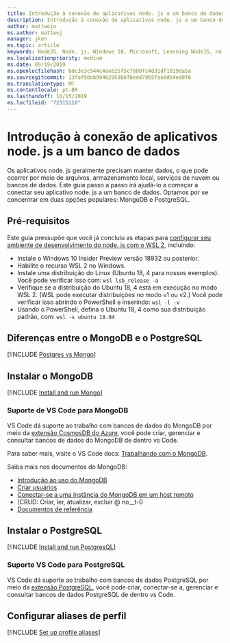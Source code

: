 ```yaml
---
title: Introdução à conexão de aplicativos node. js a um banco de dados
description: Introdução à conexão de aplicativos node. js a um banco de dados no Windows.
author: mattwojo
ms.author: mattwoj
manager: jken
ms.topic: article
keywords: NodeJS, Node. js, Windows 10, Microsoft, Learning NodeJS, nó no Windows, nó em WSL, nó no Linux no Windows, instalar nó no Windows, NodeJS com vs Code, desenvolver com nó no Windows, desenvolver com NodeJS no Windows, instalar nó em WSL, NodeJS no Windows Subsistema para Linux
ms.localizationpriority: medium
ms.date: 09/19/2019
ms.openlocfilehash: bdc3e3c944c4aeb25f5cf880fc4d31df1019da5a
ms.sourcegitcommit: 13faf9dab9946295986f8edd79b5fae0db4ed0f6
ms.translationtype: MT
ms.contentlocale: pt-BR
ms.lasthandoff: 10/15/2019
ms.locfileid: "72315110"
---
```

# <a name="get-started-connecting-nodejs-apps-to-a-database"></a>Introdução à conexão de aplicativos node. js a um banco de dados

Os aplicativos node. js geralmente precisam manter dados, o que pode ocorrer por meio de arquivos, armazenamento local, serviços de nuvem ou bancos de dados. Este guia passo a passo irá ajudá-lo a começar a conectar seu aplicativo node. js a um banco de dados. Optamos por se concentrar em duas opções populares: MongoDB e PostgreSQL.

## <a name="prerequisites"></a>Pré-requisitos

Este guia pressupõe que você já concluiu as etapas para [configurar seu ambiente de desenvolvimento do node. js com o WSL 2](./setup-on-wsl2.md), incluindo:

- Instale o Windows 10 Insider Preview versão 18932 ou posterior.
- Habilite o recurso WSL 2 no Windows.
- Instale uma distribuição do Linux (Ubuntu 18, 4 para nossos exemplos). Você pode verificar isso com: `wsl lsb_release -a`
- Verifique se a distribuição do Ubuntu 18, 4 está em execução no modo WSL 2. (WSL pode executar distribuições no modo v1 ou v2.) Você pode verificar isso abrindo o PowerShell e inserindo: `wsl -l -v`
- Usando o PowerShell, defina o Ubuntu 18, 4 como sua distribuição padrão, com: `wsl -s ubuntu 18.04`

## <a name="differences-between-mongodb-and-postgresql"></a>Diferenças entre o MongoDB e o PostgreSQL

[!INCLUDE [Postgres vs Mongo](../includes/postgres-v-mongo.md)]

## <a name="install-mongodb"></a>Instalar o MongoDB

[!INCLUDE [Install and run Mongo](../includes/install-and-run-mongo.md)]

### <a name="vs-code-support-for-mongodb"></a>Suporte de VS Code para MongoDB

VS Code dá suporte ao trabalho com bancos de dados do MongoDB por meio da [extensão CosmosDB do Azure](https://marketplace.visualstudio.com/items?itemName=ms-azuretools.vscode-cosmosdb), você pode criar, gerenciar e consultar bancos de dados do MongoDB de dentro vs Code.

Para saber mais, visite o VS Code docs: [Trabalhando com o MongoDB](https://code.visualstudio.com/docs/azure/mongodb).

Saiba mais nos documentos do MongoDB:

- [Introdução ao uso do MongoDB](https://docs.mongodb.com/manual/introduction/)
- [Criar usuários](https://docs.mongodb.com/manual/tutorial/create-users/)
- [Conectar-se a uma instância do MongoDB em um host remoto](https://docs.mongodb.com/manual/mongo/#mongodb-instance-on-a-remote-host)
- [CRUD: Criar, ler, atualizar, excluir @ no__t-0
- [Documentos de referência](https://docs.mongodb.com/manual/reference/)

## <a name="install-postgresql"></a>Instalar o PostgreSQL

[!INCLUDE [Install and run PostgresQL](../includes/install-and-run-postgres.md)]

### <a name="vs-code-support-for-postgresql"></a>Suporte VS Code para PostgreSQL

VS Code dá suporte ao trabalho com bancos de dados PostgreSQL por meio da [extensão PostgreSQL](https://marketplace.visualstudio.com/items?itemName=ms-ossdata.vscode-postgresql), você pode criar, conectar-se a, gerenciar e consultar bancos de dados PostgreSQL de dentro vs Code.

## <a name="set-up-profile-aliases"></a>Configurar aliases de perfil

[!INCLUDE [Set up profile aliases](../includes/profile-aliases.md)]
